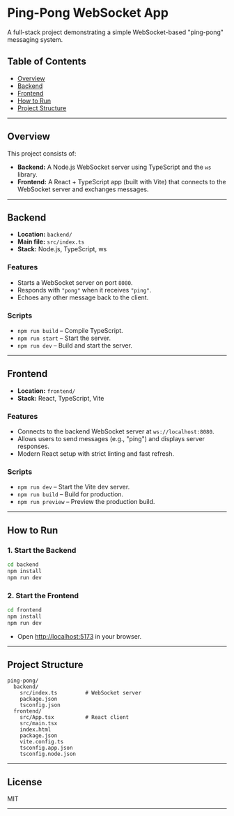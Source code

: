 # Ping-Pong WebSocket App

A full-stack project demonstrating a simple WebSocket-based "ping-pong" messaging system.

## Table of Contents

- [Overview](#overview)
- [Backend](#backend)
- [Frontend](#frontend)
- [How to Run](#how-to-run)
- [Project Structure](#project-structure)

---

## Overview

This project consists of:
- **Backend:** A Node.js WebSocket server using TypeScript and the `ws` library.
- **Frontend:** A React + TypeScript app (built with Vite) that connects to the WebSocket server and exchanges messages.

---

## Backend

- **Location:** `backend/`
- **Main file:** `src/index.ts`
- **Stack:** Node.js, TypeScript, ws

### Features

- Starts a WebSocket server on port `8080`.
- Responds with `"pong"` when it receives `"ping"`.
- Echoes any other message back to the client.

### Scripts

- `npm run build` – Compile TypeScript.
- `npm run start` – Start the server.
- `npm run dev` – Build and start the server.

---

## Frontend

- **Location:** `frontend/`
- **Stack:** React, TypeScript, Vite

### Features

- Connects to the backend WebSocket server at `ws://localhost:8080`.
- Allows users to send messages (e.g., "ping") and displays server responses.
- Modern React setup with strict linting and fast refresh.

### Scripts

- `npm run dev` – Start the Vite dev server.
- `npm run build` – Build for production.
- `npm run preview` – Preview the production build.

---

## How to Run

### 1. Start the Backend

```bash
cd backend
npm install
npm run dev
```

### 2. Start the Frontend

```bash
cd frontend
npm install
npm run dev
```

- Open [http://localhost:5173](http://localhost:5173) in your browser.

---

## Project Structure

```
ping-pong/
  backend/
    src/index.ts         # WebSocket server
    package.json
    tsconfig.json
  frontend/
    src/App.tsx          # React client
    src/main.tsx
    index.html
    package.json
    vite.config.ts
    tsconfig.app.json
    tsconfig.node.json
```

---

## License

MIT

---
